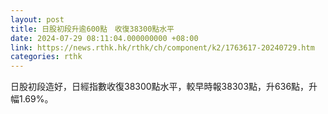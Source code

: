 ```yaml
---
layout: post
title: 日股初段升逾600點　收復38300點水平
date: 2024-07-29 08:11:04.000000000 +08:00
link: https://news.rthk.hk/rthk/ch/component/k2/1763617-20240729.htm
categories: rthk
---
```


日股初段造好，日經指數收復38300點水平，較早時報38303點，升636點，升幅1.69%。
